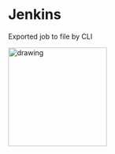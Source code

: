 # Jenkins
Exported job to file by CLI

<img src="https://www.jenkins.io/images/logos/stay-safe/stay-safe.png" alt="drawing" width="200"/>
